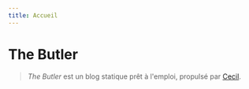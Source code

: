 ```yaml
---
title: Accueil
---
```


# The Butler

> _The Butler_ est un blog statique prêt à l'emploi, propulsé par [Cecil](https://cecil.app).
